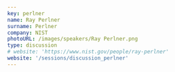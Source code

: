 ```yaml
---
key: perlner
name: Ray Perlner
surname: Perlner 
company: NIST
photoURL: /images/speakers/Ray Perlner.png
type: discussion
# website: 'https://www.nist.gov/people/ray-perlner'
website: '/sessions/discussion_perlner'
---
```

